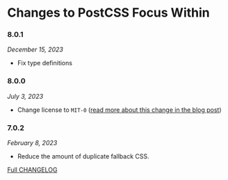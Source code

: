 # Changes to PostCSS Focus Within

### 8.0.1

_December 15, 2023_

- Fix type definitions

### 8.0.0

_July 3, 2023_

- Change license to `MIT-0` ([read more about this change in the blog post](https://preset-env.cssdb.org/blog/license-change/))

### 7.0.2

_February 8, 2023_

- Reduce the amount of duplicate fallback CSS.

[Full CHANGELOG](https://github.com/csstools/postcss-plugins/tree/main/plugins/postcss-focus-within/CHANGELOG.md)
